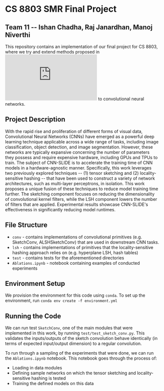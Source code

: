 # CS 8803 SMR Final Project
## Team 11 -- Ishan Chadha, Raj Janardhan, Manoj Niverthi

This repository contains an implementation of our final project for CS 8803, where we try and extend methods proposed in ![SLIDE](https://arxiv.org/pdf/1903.03129.pdf) to convolutional neural networks.

## Project Description
With the rapid rise and proliferation of different forms of visual data, Convolutional Neural Networks (CNNs) have emerged as a powerful deep learning technique applicable across a wide range of tasks, including image classification, object detection, and image segmentation. However, these networks are typically expansive concerning the number of parameters they possess and require expensive hardware, including GPUs and TPUs to train. The subject of CNN-SLIDE is to accelerate the training time of CNN models in a hardware-agnostic manner. Specifically, this work leverages two previously explored techniques -- (1) tensor sketching and (2) locality-sensitive hashing -- that have been used to construct a variety of network architectures, such as multi-layer perceptrons, in isolation. This work proposes a unique fusion of these techniques to reduce model training time further. The sketching component focuses on reducing the dimensionality of convolutional kernel filters, while the LSH component lowers the number of filters that are applied. Experimental results showcase CNN-SLIDE's effectiveness in significantly reducing model runtimes.

## File Structure
- `conv` - contains implementations of convolutional primitives (e.g. SketchConv, ALSHSketchConv) that are used in downstream CNN tasks.
- `lsh` - contains implementations of primitives that the locality-sensitive hashing approach relies on (e.g. hyperplane LSH, hash tables)
- `test` - contains tests for the aforementioned directories
- `Ablations.ipynb` - notebook containing examples of conducted experiments

## Environment Setup
We provision the environment for this code using `conda`. To set up the environment, run `conda env create -f environment.yml`

## Running the Code
We can run test `SketchConv`, one of the main modules that were implemented in this work, by running `test/test_sketch_conv.py`. This validates the inputs/outputs of the sketch convolution behave identically (in terms of expected input/output dimension) to a regular convolution.

To run through a sampling of the experiments that were done, we can run the `Ablations.ipynb` notebook. This notebook goes through the process of:
- Loading in data modules
- Defining sample networks on which the tensor sketching and locality-sensitive hashing is tested
- Training the defined models on this data
